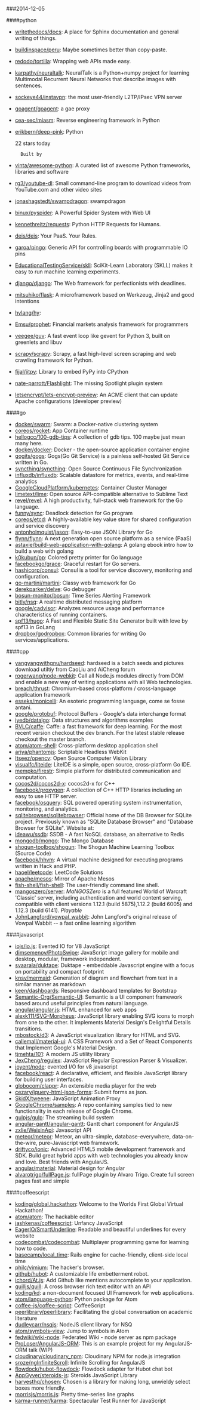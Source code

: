 ###2014-12-05

####python
* [writethedocs/docs](https://github.com/writethedocs/docs): A place for Sphinx documentation and general writing of things.
* [buildinspace/peru](https://github.com/buildinspace/peru): Maybe sometimes better than copy-paste.
* [redodo/tortilla](https://github.com/redodo/tortilla): Wrapping web APIs made easy.
* [karpathy/neuraltalk](https://github.com/karpathy/neuraltalk): NeuralTalk is a Python+numpy project for learning Multimodal Recurrent Neural Networks that describe images with sentences.
* [sockeye44/instavpn](https://github.com/sockeye44/instavpn): the most user-friendly L2TP/IPsec VPN server
* [goagent/goagent](https://github.com/goagent/goagent): a gae proxy
* [cea-sec/miasm](https://github.com/cea-sec/miasm): Reverse engineering framework in Python
* [erikbern/deep-pink](https://github.com/erikbern/deep-pink): Python

      

    22 stars today

    
      
        Built by
* [vinta/awesome-python](https://github.com/vinta/awesome-python): A curated list of awesome Python frameworks, libraries and software
* [rg3/youtube-dl](https://github.com/rg3/youtube-dl): Small command-line program to download videos from YouTube.com and other video sites
* [jonashagstedt/swampdragon](https://github.com/jonashagstedt/swampdragon): swampdragon
* [binux/pyspider](https://github.com/binux/pyspider): A Powerful Spider System with Web UI
* [kennethreitz/requests](https://github.com/kennethreitz/requests): Python HTTP Requests for Humans.
* [deis/deis](https://github.com/deis/deis): Your PaaS. Your Rules.
* [garoa/pingo](https://github.com/garoa/pingo): Generic API for controlling boards with programmable IO pins
* [EducationalTestingService/skll](https://github.com/EducationalTestingService/skll): SciKit-Learn Laboratory (SKLL) makes it easy to run machine learning experiments.
* [django/django](https://github.com/django/django): The Web framework for perfectionists with deadlines.
* [mitsuhiko/flask](https://github.com/mitsuhiko/flask): A microframework based on Werkzeug, Jinja2 and good intentions
* [hylang/hy](https://github.com/hylang/hy): 
* [Emsu/prophet](https://github.com/Emsu/prophet): Financial markets analysis framework for programmers
* [veegee/guv](https://github.com/veegee/guv): A fast event loop like gevent for Python 3, built on greenlets and libuv
* [scrapy/scrapy](https://github.com/scrapy/scrapy): Scrapy, a fast high-level screen scraping and web crawling framework for Python.
* [fijal/jitpy](https://github.com/fijal/jitpy): Library to embed PyPy into CPython
* [nate-parrott/Flashlight](https://github.com/nate-parrott/Flashlight): The missing Spotlight plugin system
* [letsencrypt/lets-encrypt-preview](https://github.com/letsencrypt/lets-encrypt-preview): An ACME client that can update Apache configurations (developer preview)

####go
* [docker/swarm](https://github.com/docker/swarm): Swarm: a Docker-native clustering system
* [coreos/rocket](https://github.com/coreos/rocket): App Container runtime
* [hellogcc/100-gdb-tips](https://github.com/hellogcc/100-gdb-tips): A collection of gdb tips. 100 maybe just mean many here.
* [docker/docker](https://github.com/docker/docker): Docker - the open-source application container engine
* [gogits/gogs](https://github.com/gogits/gogs): Gogs(Go Git Service) is a painless self-hosted Git Service written in Go.
* [syncthing/syncthing](https://github.com/syncthing/syncthing): Open Source Continuous File Synchronization
* [influxdb/influxdb](https://github.com/influxdb/influxdb): Scalable datastore for metrics, events, and real-time analytics
* [GoogleCloudPlatform/kubernetes](https://github.com/GoogleCloudPlatform/kubernetes): Container Cluster Manager
* [limetext/lime](https://github.com/limetext/lime): Open source API-compatible alternative to Sublime Text
* [revel/revel](https://github.com/revel/revel): A high productivity, full-stack web framework for the Go language.
* [funny/sync](https://github.com/funny/sync): Deadlock detection for Go program
* [coreos/etcd](https://github.com/coreos/etcd): A highly-available key value store for shared configuration and service discovery
* [antonholmquist/jason](https://github.com/antonholmquist/jason): Easy-to-use JSON Library for Go
* [flynn/flynn](https://github.com/flynn/flynn): A next generation open source platform as a service (PaaS)
* [astaxie/build-web-application-with-golang](https://github.com/astaxie/build-web-application-with-golang): A golang ebook intro how to build a web with golang
* [k0kubun/pp](https://github.com/k0kubun/pp): Colored pretty printer for Go language
* [facebookgo/grace](https://github.com/facebookgo/grace): Graceful restart for Go servers.
* [hashicorp/consul](https://github.com/hashicorp/consul): Consul is a tool for service discovery, monitoring and configuration.
* [go-martini/martini](https://github.com/go-martini/martini): Classy web framework for Go
* [derekparker/delve](https://github.com/derekparker/delve): Go debugger
* [bosun-monitor/bosun](https://github.com/bosun-monitor/bosun): Time Series Alerting Framework
* [bitly/nsq](https://github.com/bitly/nsq): A realtime distributed messaging platform
* [google/cadvisor](https://github.com/google/cadvisor): Analyzes resource usage and performance characteristics of running containers.
* [spf13/hugo](https://github.com/spf13/hugo): A Fast and Flexible Static Site Generator built with love by spf13 in GoLang
* [dropbox/godropbox](https://github.com/dropbox/godropbox): Common libraries for writing Go services/applications.

####cpp
* [yangyangwithgnu/hardseed](https://github.com/yangyangwithgnu/hardseed): hardseed is a batch seeds and pictures download utiltiy from CaoLiu and AiCheng forum
* [rogerwang/node-webkit](https://github.com/rogerwang/node-webkit): Call all Node.js modules directly from DOM and enable a new way of writing applications with all Web technologies.
* [breach/thrust](https://github.com/breach/thrust): Chromium-based cross-platform / cross-language application framework
* [esseks/monicelli](https://github.com/esseks/monicelli): An esoteric programming language, come se fosse antani.
* [google/protobuf](https://github.com/google/protobuf): Protocol Buffers - Google's data interchange format
* [iyedb/datalgo](https://github.com/iyedb/datalgo): Data structures and algorithms examples
* [BVLC/caffe](https://github.com/BVLC/caffe): Caffe: a fast framework for deep learning. For the most recent version checkout the dev branch. For the latest stable release checkout the master branch.
* [atom/atom-shell](https://github.com/atom/atom-shell): Cross-platform desktop application shell
* [ariya/phantomjs](https://github.com/ariya/phantomjs): Scriptable Headless WebKit
* [Itseez/opencv](https://github.com/Itseez/opencv): Open Source Computer Vision Library
* [visualfc/liteide](https://github.com/visualfc/liteide): LiteIDE is a simple, open source, cross-platform Go IDE.
* [mempko/firestr](https://github.com/mempko/firestr): Simple platform for distributed communication and computation.
* [cocos2d/cocos2d-x](https://github.com/cocos2d/cocos2d-x): cocos2d-x for C++
* [facebook/proxygen](https://github.com/facebook/proxygen): A collection of C++ HTTP libraries including an easy to use HTTP server.
* [facebook/osquery](https://github.com/facebook/osquery): SQL powered operating system instrumentation, monitoring, and analytics.
* [sqlitebrowser/sqlitebrowser](https://github.com/sqlitebrowser/sqlitebrowser): Official home of the DB Browser for SQLite project. Previously known as "SQLite Database Browser" and "Database Browser for SQLite". Website at:
* [ideawu/ssdb](https://github.com/ideawu/ssdb): SSDB - A fast NoSQL database, an alternative to Redis
* [mongodb/mongo](https://github.com/mongodb/mongo): The Mongo Database
* [shogun-toolbox/shogun](https://github.com/shogun-toolbox/shogun): The Shogun Machine Learning Toolbox (Source Code)
* [facebook/hhvm](https://github.com/facebook/hhvm): A virtual machine designed for executing programs written in Hack and PHP.
* [haoel/leetcode](https://github.com/haoel/leetcode): LeetCode Solutions
* [apache/mesos](https://github.com/apache/mesos): Mirror of Apache Mesos
* [fish-shell/fish-shell](https://github.com/fish-shell/fish-shell): The user-friendly command line shell.
* [mangoszero/server](https://github.com/mangoszero/server): *MaNGOSZero* is a full featured World of Warcraft 'Classic' server, including authentication and world content serving, compatible with client versions 1.12.1 (build 5875),1.12.2 (build 6005) and 1.12.3 (build 6141). *Playable*
* [JohnLangford/vowpal_wabbit](https://github.com/JohnLangford/vowpal_wabbit): John Langford's original release of Vowpal Wabbit -- a fast online learning algorithm

####javascript
* [iojs/io.js](https://github.com/iojs/io.js): Evented IO for V8 JavaScript
* [dimsemenov/PhotoSwipe](https://github.com/dimsemenov/PhotoSwipe): JavaScript image gallery for mobile and desktop, modular, framework independent.
* [svaarala/duktape](https://github.com/svaarala/duktape): Duktape - embeddable Javascript engine with a focus on portability and compact footprint
* [knsv/mermaid](https://github.com/knsv/mermaid): Generation of diagram and flowchart from text in a similar manner as markdown
* [keen/dashboards](https://github.com/keen/dashboards): Responsive dashboard templates for Bootstrap
* [Semantic-Org/Semantic-UI](https://github.com/Semantic-Org/Semantic-UI): Semantic is a UI component framework based around useful principles from natural language.
* [angular/angular.js](https://github.com/angular/angular.js): HTML enhanced for web apps
* [alexk111/SVG-Morpheus](https://github.com/alexk111/SVG-Morpheus): JavaScript library enabling SVG icons to morph from one to the other. It implements Material Design's Delightful Details transitions.
* [mbostock/d3](https://github.com/mbostock/d3): A JavaScript visualization library for HTML and SVG.
* [callemall/material-ui](https://github.com/callemall/material-ui): A CSS Framework and a Set of React Components that Implement Google's Material Design.
* [tjmehta/101](https://github.com/tjmehta/101): A modern JS utility library
* [JexCheng/regulex](https://github.com/JexCheng/regulex): JavaScript Regular Expression Parser & Visualizer.
* [joyent/node](https://github.com/joyent/node): evented I/O for v8 javascript
* [facebook/react](https://github.com/facebook/react): A declarative, efficient, and flexible JavaScript library for building user interfaces.
* [globocom/clappr](https://github.com/globocom/clappr): An extensible media player for the web
* [cezary/jquery-html-json-forms](https://github.com/cezary/jquery-html-json-forms): Submit forms as json.
* [SkidX/tweene](https://github.com/SkidX/tweene): JavaScript Animation Proxy
* [GoogleChrome/samples](https://github.com/GoogleChrome/samples): A repo containing samples tied to new functionality in each release of Google Chrome.
* [gulpjs/gulp](https://github.com/gulpjs/gulp): The streaming build system
* [angular-gantt/angular-gantt](https://github.com/angular-gantt/angular-gantt): Gantt chart component for AngularJS
* [zxlie/WeixinApi](https://github.com/zxlie/WeixinApi): Javascript API
* [meteor/meteor](https://github.com/meteor/meteor): Meteor, an ultra-simple, database-everywhere, data-on-the-wire, pure-Javascript web framework.
* [driftyco/ionic](https://github.com/driftyco/ionic): Advanced HTML5 mobile development framework and SDK. Build great hybrid apps with web technologies you already know and love. Best friends with AngularJS.
* [angular/material](https://github.com/angular/material): Material design for Angular
* [alvarotrigo/fullPage.js](https://github.com/alvarotrigo/fullPage.js): fullPage plugin by Alvaro Trigo. Create full screen pages fast and simple

####coffeescript
* [koding/global.hackathon](https://github.com/koding/global.hackathon): Welcome to the Worlds First Global Virtual Hackathon!
* [atom/atom](https://github.com/atom/atom): The hackable editor
* [jashkenas/coffeescript](https://github.com/jashkenas/coffeescript): Unfancy JavaScript
* [EagerIO/SmartUnderline](https://github.com/EagerIO/SmartUnderline): Readable and beautiful underlines for every website
* [codecombat/codecombat](https://github.com/codecombat/codecombat): Multiplayer programming game for learning how to code.
* [basecamp/local_time](https://github.com/basecamp/local_time): Rails engine for cache-friendly, client-side local time
* [philc/vimium](https://github.com/philc/vimium): The hacker's browser.
* [github/hubot](https://github.com/github/hubot): A customizable life embetterment robot.
* [ichord/At.js](https://github.com/ichord/At.js): Add Github like mentions autocomplete to your application.
* [quilljs/quill](https://github.com/quilljs/quill): A cross browser rich text editor with an API
* [koding/kd](https://github.com/koding/kd): a non-document focused UI Framework for web applications.
* [atom/language-python](https://github.com/atom/language-python): Python package for Atom
* [coffee-js/coffee-script](https://github.com/coffee-js/coffee-script): CoffeeScript 
* [peerlibrary/peerlibrary](https://github.com/peerlibrary/peerlibrary): Facilitating the global conversation on academic literature
* [dudleycarr/nsqjs](https://github.com/dudleycarr/nsqjs): NodeJS client library for NSQ
* [atom/symbols-view](https://github.com/atom/symbols-view): Jump to symbols in Atom
* [fedwiki/wiki-node](https://github.com/fedwiki/wiki-node): Federated Wiki - node server as npm package
* [ProLoser/AngularJS-ORM](https://github.com/ProLoser/AngularJS-ORM): This is an example project for my AngularJS-ORM talk (WIP)
* [cloudinary/cloudinary_npm](https://github.com/cloudinary/cloudinary_npm): Cloudinary NPM for node.js integration
* [sroze/ngInfiniteScroll](https://github.com/sroze/ngInfiniteScroll): Infinite Scrolling for AngularJS
* [flowdock/hubot-flowdock](https://github.com/flowdock/hubot-flowdock): Flowdock adapter for Hubot chat bot
* [AppGyver/steroids-js](https://github.com/AppGyver/steroids-js): Steroids JavaScript Library
* [harvesthq/chosen](https://github.com/harvesthq/chosen): Chosen is a library for making long, unwieldy select boxes more friendly.
* [morrisjs/morris.js](https://github.com/morrisjs/morris.js): Pretty time-series line graphs
* [karma-runner/karma](https://github.com/karma-runner/karma): Spectacular Test Runner for JavaScript

